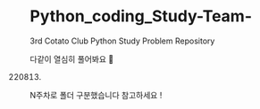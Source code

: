 # Python_coding_Study-Team-
3rd Cotato Club Python Study Problem Repository

다같이 열심히 풀어봐요 🌱

220813.
N주차로 폴더 구분했습니다 참고하세요 !
